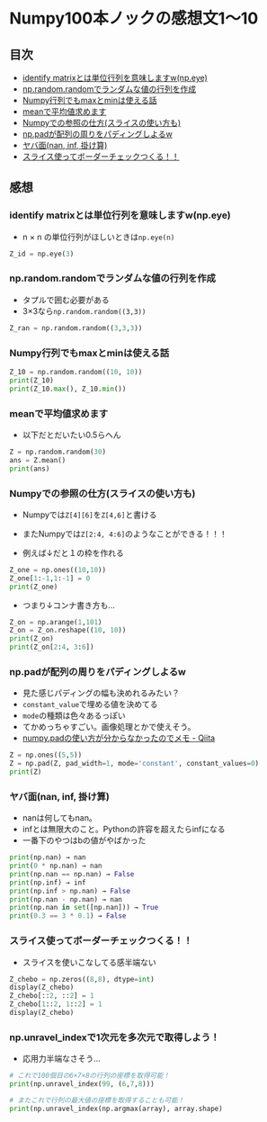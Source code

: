 # Numpy100本ノックの感想文1〜10

## 目次

- [identify matrixとは単位行列を意味しますw(np.eye)](#identifymatrixとは単位行列を意味しますwnpeye)
- [np.random.randomでランダムな値の行列を作成](#nprandomrandomでランダムな値の行列を作成)
- [Numpy行列でもmaxとminは使える話](#Numpy行列でもmaxとminは使える話)
- [meanで平均値求めます](#meanで平均値求めます)
- [Numpyでの参照の仕方(スライスの使い方も)](#Numpyでの参照の仕方スライスの使い方も)
- [np.padが配列の周りをパディングしよるw](#nppadが配列の周りをパディングしよるw)
- [ヤバ面(nan, inf, 掛け算)](#ヤバ面naninf掛け算)
- [スライス使ってボーダーチェックつくる！！](#スライス使ってボーダーチェックつくる)


## 感想

### identify matrixとは単位行列を意味しますw(np.eye)
- n × n の単位行列がほしいときは`np.eye(n)`

```python:jupyter.py
Z_id = np.eye(3)
```

### np.random.randomでランダムな値の行列を作成
- タプルで囲む必要がある
- 3×3なら`np.random.random((3,3))`

```python:jupyter.py
Z_ran = np.random.random((3,3,3))
```

### Numpy行列でもmaxとminは使える話

```python:jupyter.py
Z_10 = np.random.random((10, 10))
print(Z_10)
print(Z_10.max(), Z_10.min())
```

### meanで平均値求めます
- 以下だとだいたい0.5らへん

```python:jupyter.py
Z = np.random.random(30)
ans = Z.mean()
print(ans)
```

### Numpyでの参照の仕方(スライスの使い方も)
- Numpyでは`Z[4][6]`を`Z[4,6]`と書ける
- またNumpyでは`Z[2:4, 4:6]`のようなことができる！！！

- 例えば↓だと１の枠を作れる

```python:jupyter.py
Z_one = np.ones((10,10))
Z_one[1:-1,1:-1] = 0
print(Z_one)
```

- つまり↓コンナ書き方も…

```python:jupyter.py
Z_on = np.arange(1,101)
Z_on = Z_on.reshape((10, 10))
print(Z_on)
print(Z_on[2:4, 3:6])
```

### np.padが配列の周りをパディングしよるw
- 見た感じパディングの幅も決めれるみたい？
- `constant_value`で埋める値を決めてる
- `mode`の種類は色々あるっぽい
- てかめっちゃすごい。画像処理とかで使えそう。
- [numpy.padの使い方が分からなかったのでメモ - Qiita](https://qiita.com/horitaku1124/items/6ae979b21ddc7256b872)

```python:jupyter.py
Z = np.ones((5,5))
Z = np.pad(Z, pad_width=1, mode='constant', constant_values=0)
print(Z)
```

### ヤバ面(nan, inf, 掛け算)
- nanは何してもnan。
- infとは無限大のこと。Pythonの許容を超えたらinfになる
- 一番下のやつはbの値がやばかった

```python;jupyter.py
print(np.nan) → nan
print(0 * np.nan) → nan
print(np.nan == np.nan) → False
print(np.inf) → inf
print(np.inf > np.nan) → False
print(np.nan - np.nan) → nan
print(np.nan in set([np.nan])) → True
print(0.3 == 3 * 0.1) → False
```

### スライス使ってボーダーチェックつくる！！
- スライスを使いこなしてる感半端ない

```python:jupyter.py
Z_chebo = np.zeros((8,8), dtype=int)
display(Z_chebo)
Z_chebo[::2, ::2] = 1
Z_chebo[1::2, 1::2] = 1
display(Z_chebo)
```

### np.unravel_indexで1次元を多次元で取得しよう！
- 応用力半端なさそう...

```python:jupyter.py
# これで100個目の6×7×8の行列の座標を取得可能！
print(np.unravel_index(99, (6,7,8)))

# またこれで行列の最大値の座標を取得することも可能！
print(np.unravel_index(np.argmax(array), array.shape)
```
